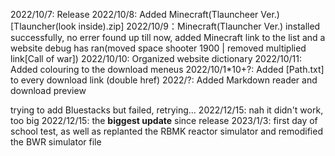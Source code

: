 2022/10/7: Release
2022/10/8: Added Minecraft(Tlauncheer Ver.) [Tlauncher(look inside).zip]
2022/10/9：Minecraft(Tlauncher Ver.) installed successfully, no errer found up till now, added Minecraft link to the list and a website debug has ran(moved space shooter 1900 | removed multiplied link[Call of war])
2022/10/10: Organized website dictionary
2022/10/11: Added colouring to the download meneus
2022/10/1*10+?: Added [Path.txt] to every download link (double href)
2022/?: Added Markdown reader and download preview

trying to add Bluestacks but failed, retrying...
2022/12/15: nah it didn't work, too big
2022/12/15: the **biggest update** since release
2023/1/3: first day of school test, as well as replanted the RBMK reactor simulator and remodified the BWR simulator file
